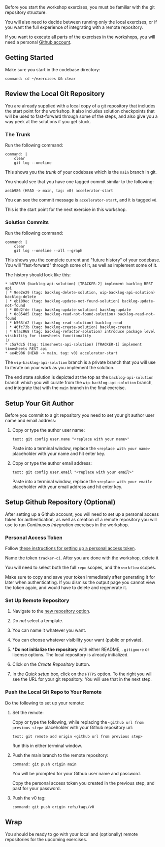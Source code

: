 Before you start the workshop exercises,
you must be familiar with the git repository structure.

You will also need to decide between running only the local exercises,
or if you want the full experience of integrating with a remote
repository.

If you want to execute all parts of the exercises in the workshops,
you will need a personal
[Github account](https://github.com/).

## Getting Started

Make sure you start in the codebase directory:

```terminal:execute-all
command: cd ~/exercises && clear
```

## Review the Local Git Repository

You are already supplied with a local copy of a git repository that
includes the start point for the workshop.
It also includes solution checkpoints that will be used to fast-forward
through some of the steps,
and also give you a way peek at the solutions if you get stuck.

### The Trunk

Run the following command:

```terminal:execute
command: |
    clear
    git log --oneline
```

This shows you the *trunk* of your codebase which is the `main`
branch in git.

You should see that you have one tagged commit similar to the following:

```git
ae4b986 (HEAD -> main, tag: v0) accelerator-start
```

You can see the commit message is `accelerator-start`,
and it is tagged `v0`.

This is the start point for the next exercise in this workshop.

### Solution Commits

Run the following command:

```terminal:execute
command: |
    clear
    git log --oneline --all --graph
```

This shows you the complete current and "future history" of your
codebase.
You will "fast-forward" through some of it,
as well as implement some of it.

The history should look like this:

```git
* b878539 (backlog-api-solution) [TRACKER-2] implement backlog REST api
| * 9ee2e29 (tag: backlog-delete-solution, wip-backlog-api-solution) backlog-delete
| * eb189ec (tag: backlog-update-not-found-solution) backlog-update-not-found
| * 00d2fde (tag: backlog-update-solution) backlog-update
| * 0c854d5 (tag: backlog-read-not-found-solution) backlog-read-not-found
| * b563fd2 (tag: backlog-read-solution) backlog-read
| * 46fc73b (tag: backlog-create-solution) backlog-create
| * 6fac968 (tag: backlog-refactor-solution) introduce package level visibility for timesheets functionality
|/
* c5a7dc5 (tag: timesheets-api-solution) [TRACKER-1] implement timesheets REST api
* ae4b986 (HEAD -> main, tag: v0) accelerator-start
```

The `wip-backlog-api-solution` branch is a private branch that you
will use to iterate on your work as you implement the solution.

The end state solution is depicted at the top as the
`backlog-api-solution` branch which you will curate from the
`wip-backlog-api-solution` branch,
and integrate that with the `main` branch in the final exercise.

## Setup Your Git Author

Before you commit to a git repository you need to set your git author
user name and email address:

1.  Copy or type the author user name:

    ```workshop:copy-and-edit
    text: git config user.name "<replace with your name>"
    ```

    Paste into a terminal window,
    replace the `<replace with your name>` placeholder with your name
    and hit enter key.

1.  Copy or type the author email address:

    ```workshop:copy-and-edit
    text: git config user.email "<replace with your email>"
    ```

    Paste into a terminal window,
    replace the `<replace with your email>` placeholder with your email
    address and hit enter key.

## Setup Github Repository (Optional)

After setting up a Github account,
you will need to set up a personal access token for authentication,
as well as creation of a remote repository you will use to run
*Continuous Integration* exercises in the workshop.

### Personal Access Token

Follow
[these instructions for setting up a personal access token](https://docs.github.com/en/github/authenticating-to-github/keeping-your-account-and-data-secure/creating-a-personal-access-token).

Name the token `tracker-ci`.
After you are done with the workshop,
delete it.

You will need to select both the full `repo` scopes,
and the `workflow` scopes.

Make sure to copy and save your token immediately after generating it
for later when authenticating.
If you dismiss the output page you cannot view the token again,
and would have to delete and regenerate it.

### Set Up Remote Repository

1.  Navigate to the [new repository option](https://github.com/new).

1.  Do *not* select a template.

1.  You can name it whatever you want.

1.  You can choose whatever visibility your want (public or private).

1.  ***Do not initialize the repository** with either README,
    `.gitignore` or license options.
    The local repository is already initialized.

1.  Click on the *Create Repository* button.

1.  In the *Quick setup* box,
    click on the `HTTPS` option.
    To the right you will see the URL for your git repository.
    You will use that in the next step.

### Push the Local Git Repo to Your Remote

Do the following to set up your remote:

1.  Set the remote:

    Copy or type the following,
    while replacing the `<github url from previous step>` placeholder
    with your Github repository url:

    ```workshop:copy-and-edit
    text: git remote add origin <github url from previous step>
    ```

    Run this in either terminal window.

1.  Push the main branch to the remote repository:

    ```terminal:execute
    command: git push origin main
    ```

    You will be prompted for your Github user name and password.

    Copy the personal access token you created in the previous step,
    and past for your password.

1.  Push the v0 tag:

    ```terminal:execute
    command: git push origin refs/tags/v0
    ```

## Wrap

You should be ready to go with your local and (optionally) remote
repositories for the upcoming exercises.
